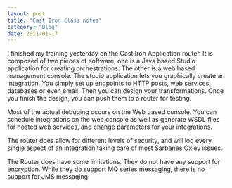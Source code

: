 ```yaml
---
layout: post
title: "Cast Iron Class notes"
category: "Blog"
date: 2011-01-17
---
```



I finished my training yesterday on the Cast Iron Application router. It is composed of two pieces of software, one is a Java based Studio application for creating orchestrations. The other is a web based management console. The studio application lets you graphically create an integration. You simply set up endpoints to HTTP posts, web services, databases or even email. Then you can design your transformations. Once you finish the design, you can push them to a router for testing.

Most of the actual debuging occurs on the Web based console. You can schedule integrations on the web console as well as generate WSDL files for hosted web services, and change parameters for your integrations.

The router does allow for different levels of security, and will log every single aspect of an integration taking care of most Sarbanes Oxley issues.

The Router does have some limitations. They do not have any support for encryption. While they do support MQ series messaging, there is no support for JMS messaging.